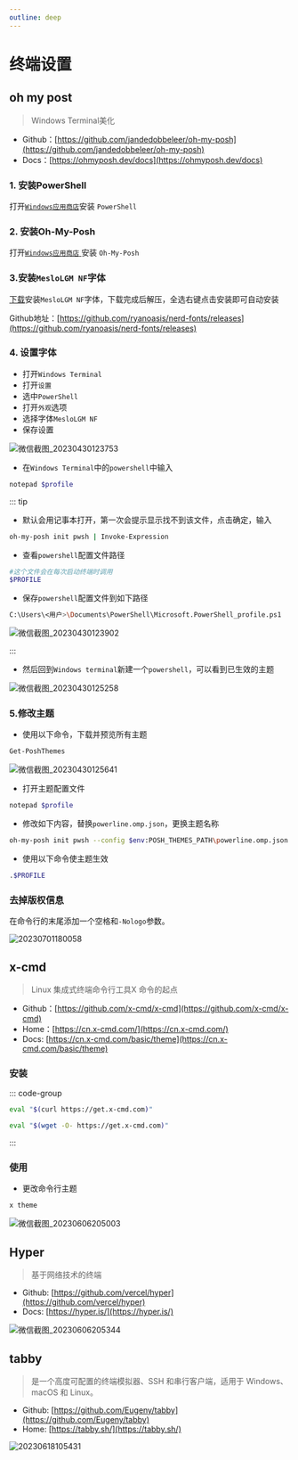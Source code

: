 ```yaml
---
outline: deep
---
```


# 终端设置

## oh my post

> Windows Terminal美化

- Github：[https://github.com/jandedobbeleer/oh-my-posh](https://github.com/jandedobbeleer/oh-my-posh)
- Docs：[https://ohmyposh.dev/docs](https://ohmyposh.dev/docs)

### 1. 安装PowerShell

打开<a href="ms-windows-store://pdp/?ProductId=9MZ1SNWT0N5D">`Windows应用商店`</a>安装 `PowerShell`

### 2. 安装Oh-My-Posh

打开<a href="ms-windows-store://pdp/?ProductId=XP8K0HKJFRXGCK">`Windows应用商店` </a>安装 `Oh-My-Posh`

### 3.安装`MesloLGM NF`字体

 [下载](htts://onesmail.github.io/assset/files/Meslo.zip)安装`MesloLGM NF`字体，下载完成后解压，全选右键点击安装即可自动安装

Github地址：[https://github.com/ryanoasis/nerd-fonts/releases](https://github.com/ryanoasis/nerd-fonts/releases)

### 4. 设置字体

- 打开`Windows Terminal`
- 打开`设置`
- 选中`PowerShell`
- 打开`外观`选项
- 选择字体`MesloLGM NF`
- 保存设置

![微信截图_20230430123753](https://raw.githubusercontent.com/onesmail/onesmail.github.io/master/src/assset/images/%E5%BE%AE%E4%BF%A1%E6%88%AA%E5%9B%BE_20230430123753.png)

- 在`Windows Terminal`中的`powershell`中输入

```sh
notepad $profile
```

::: tip

- 默认会用记事本打开，第一次会提示显示找不到该文件，点击确定，输入

```sh
oh-my-posh init pwsh | Invoke-Expression
```

- 查看`powershell`配置文件路径

```sh
#这个文件会在每次启动终端时调用
$PROFILE
```

- 保存`powershell`配置文件到如下路径

```sh
C:\Users\<用户>\Documents\PowerShell\Microsoft.PowerShell_profile.ps1
```

![微信截图_20230430123902](https://raw.githubusercontent.com/onesmail/onesmail.github.io/master/src/assset/images/%E5%BE%AE%E4%BF%A1%E6%88%AA%E5%9B%BE_20230430123902.png)

:::

- 然后回到`Windows terminal`新建一个`powershell`，可以看到已生效的主题

![微信截图_20230430125258](https://raw.githubusercontent.com/onesmail/onesmail.github.io/master/src/assset/images/%E5%BE%AE%E4%BF%A1%E6%88%AA%E5%9B%BE_20230430125258.png)

### 5.修改主题

- 使用以下命令，下载并预览所有主题

```sh
Get-PoshThemes
```

![微信截图_20230430125641](https://raw.githubusercontent.com/onesmail/onesmail.github.io/master/src/assset/images/%E5%BE%AE%E4%BF%A1%E6%88%AA%E5%9B%BE_20230430125641.png)

- 打开主题配置文件

```sh
notepad $profile
```

- 修改如下内容，替换`powerline.omp.json`，更换主题名称

```sh
oh-my-posh init pwsh --config $env:POSH_THEMES_PATH\powerline.omp.json | Invoke-Expression
```

- 使用以下命令使主题生效

```sh
.$PROFILE
```

### 去掉版权信息

在命令行的末尾添加一个空格和`-Nologo`参数。

![20230701180058](https://raw.githubusercontent.com/onesmail/onesmail.github.io/master/src/assset/images/20230701180058.png)

## x-cmd

> Linux 集成式终端命令行工具X 命令的起点

- Github：[https://github.com/x-cmd/x-cmd](https://github.com/x-cmd/x-cmd)
- Home：[https://cn.x-cmd.com/](https://cn.x-cmd.com/)
- Docs: [https://cn.x-cmd.com/basic/theme](https://cn.x-cmd.com/basic/theme)

### 安装

::: code-group

```sh [curl]
eval "$(curl https://get.x-cmd.com)"
```

```sh [wget]
eval "$(wget -O- https://get.x-cmd.com)"
```

:::

### 使用

- 更改命令行主题

```sh
x theme
```

![微信截图_20230606205003](https://raw.githubusercontent.com/onesmail/onesmail.github.io/master/src/assset/images/%E5%BE%AE%E4%BF%A1%E6%88%AA%E5%9B%BE_20230606205003.png)

## Hyper

> 基于网络技术的终端

- Github: [https://github.com/vercel/hyper](https://github.com/vercel/hyper)
- Docs: [https://hyper.is/](https://hyper.is/)

![微信截图_20230606205344](https://raw.githubusercontent.com/onesmail/onesmail.github.io/master/src/assset/images/%E5%BE%AE%E4%BF%A1%E6%88%AA%E5%9B%BE_20230606205344.png)

## tabby

> 是一个高度可配置的终端模拟器、SSH 和串行客户端，适用于 Windows、macOS 和 Linux。

- Github: [https://github.com/Eugeny/tabby](https://github.com/Eugeny/tabby)
- Home: [https://tabby.sh/](https://tabby.sh/)

![20230618105431](https://raw.githubusercontent.com/onesmail/onesmail.github.io/master/src/assset/images/20230618105431.png)
